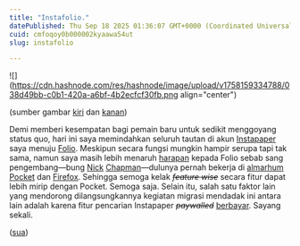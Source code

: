 ```yaml
---
title: "Instafolio."
datePublished: Thu Sep 18 2025 01:36:07 GMT+0000 (Coordinated Universal Time)
cuid: cmfoqoy0b000002kyaawa54ut
slug: instafolio

---
```


![](https://cdn.hashnode.com/res/hashnode/image/upload/v1758159334788/038d49bb-c0b1-420a-a6bf-4b2ecfcf30fb.png align="center")

(sumber gambar [kiri](https://instapaper.com) dan [kanan](https://savewithfolio.com/))

Demi memberi kesempatan bagi pemain baru untuk sedikit menggoyang status quo, hari ini saya memindahkan seluruh tautan di akun [Instapaper](https://www.instapaper.com) saya menuju [Folio](https://savewithfolio.com/). Meskipun secara fungsi mungkin hampir serupa tapi tak sama, namun saya masih lebih menaruh [harapan](https://www.macstories.net/reviews/folio-a-promising-read-later-app-with-a-strong-foundation/) kepada Folio sebab sang pengembang—bung [Nick](https://www.threads.com/@nchapman) [Chapman](https://lessisbetter.co/)—dulunya pernah bekerja di [almarhum](https://blog.sua.ist/pckt) [Pocket](https://getpocket.com) dan [Firefox](https://www.firefox.com). Sehingga semoga kelak *<s>feature wise</s>* secara fitur dapat lebih mirip dengan Pocket. Semoga saja. Selain itu, salah satu faktor lain yang mendorong dilangsungkannya kegiatan migrasi mendadak ini antara lain adalah karena fitur pencarian Instapaper *<s>paywalled</s>* [berbayar](https://www.instapaper.com/premium). Sayang sekali.

([sua](https://sua.ist))